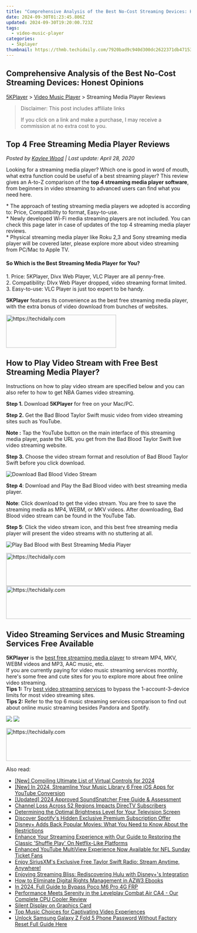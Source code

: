 ```yaml
---
title: "Comprehensive Analysis of the Best No-Cost Streaming Devices: Honest Opinions"
date: 2024-09-30T01:23:45.806Z
updated: 2024-09-30T19:20:00.723Z
tags:
  - video-music-player
categories:
  - 5kplayer
thumbnail: https://thmb.techidaily.com/7920bad9c940d300dc2622371db47153e51643f1951aaa98f2575aa4c7a7894a.jpg
---
```


## Comprehensive Analysis of the Best No-Cost Streaming Devices: Honest Opinions

[5KPlayer](https://tools.techidaily.com/5kplayer/products/) \> [Video Music Player](https://tools.techidaily.com/5kplayer/video-music-player/) \> Streaming Media Player Reviews

>  Disclaimer: This post includes affiliate links
>
>  If you click on a link and make a purchase, I may receive a commission at no extra cost to you.
>

## Top 4 Free Streaming Media Player Reviews

 _Posted by [Kaylee Wood](https://www.quora.com/profile/Amanda-Hu-21) | Last update: April 28, 2020_

Looking for a streaming media player? Which one is good in word of mouth, what extra function could be useful of a best streaming player? This review gives an A-to-Z comparison of the **top 4 streaming media player software**, from beginners in video streaming to advanced users can find what you need here.

\* The approach of testing streaming media players we adopted is according to: Price, Compatibility to format, Easy-to-use.  
 \* Newly developed Wi-Fi media streaming players are not included. You can check this page later in case of updates of the top 4 streaming media player reviews.  
 \* Physical streaming media player like Roku 2,3 and Sony streaming media player will be covered later, please explore more about video streaming from PC/Mac to Apple TV.

#### **So Which is the Best Streaming Media Player for You?**

1\. Price: 5KPlayer, Divx Web Player, VLC Player are all penny-free.  
 2\. Compatibility: DIvx Web Player dropped, video streaming format limited.  
 3\. Easy-to-use: VLC Player is just too expert to be handy.

**5KPlayer** features its convenience as the best free streaming media player, with the extra bonus of video download from bunches of websites.

<!-- affiliate ads begin -->
<a href="https://aligracehair.sjv.io/c/5597632/1972665/19272" target="_top" id="1972665">
  <img src="//a.impactradius-go.com/display-ad/19272-1972665" border="0" alt="https://techidaily.com" width="300" height="90"/>
</a>
<img height="0" width="0" src="https://aligracehair.sjv.io/i/5597632/1972665/19272" style="position:absolute;visibility:hidden;" border="0" />
<!-- affiliate ads end -->

## How to Play Video Stream with Free Best Streaming Media Player?

Instructions on how to play video stream are specified below and you can also refer to how to get NBA Games video streaming.

**Step 1.** Download **5KPlayer** for free on your Mac/PC.

**Step 2.** Get the Bad Blood Taylor Swift music video from video streaming sites such as YouTube.

**Note :** Tap the YouTube button on the main interface of this streaming media player, paste the URL you get from the Bad Blood Taylor Swift live video streaming website.

**Step 3.** Choose the video stream format and resolution of Bad Blood Taylor Swift before you click download.

![Download Bad Blood Video Stream](https://www.5kplayer.com/video-music-player/img/5k-badblood-ts-free-download-yxt-051901.jpg) 

**Step 4**: Download and Play the Bad Blood video with best streaming media player.

**Note**: Click download to get the video stream. You are free to save the streaming media as MP4, WEBM, or MKV videos. After downloading, Bad Blood video stream can be found in the YouTube Tab.

**Step 5**: Click the video stream icon, and this best free streaming media player will present the video streams with no stuttering at all.

![Play Bad Blood with Best Streaming Media Player](https://www.5kplayer.com/video-music-player/img/5k-badblood-ts-free-download-yxt-051902.jpg) 

<!-- affiliate ads begin -->
<a href="https://appsumo.8odi.net/c/5597632/2082538/7443" target="_top" id="2082538">
  <img src="//a.impactradius-go.com/display-ad/7443-2082538" border="0" alt="https://techidaily.com" width="728" height="90"/>
</a>
<img height="0" width="0" src="https://appsumo.8odi.net/i/5597632/2082538/7443" style="position:absolute;visibility:hidden;" border="0" />
<!-- affiliate ads end -->

<!-- affiliate ads begin -->
<a href="https://ephamedtechinc.pxf.io/c/5597632/2136620/26400" target="_top" id="2136620">
  <img src="//a.impactradius-go.com/display-ad/26400-2136620" border="0" alt="https://techidaily.com" width="728" height="90"/>
</a>
<img height="0" width="0" src="https://ephamedtechinc.pxf.io/i/5597632/2136620/26400" style="position:absolute;visibility:hidden;" border="0" />
<!-- affiliate ads end -->

## Video Streaming Services and Music Streaming Services Free Available

**5KPlayer** is the [best free streaming media player](https://tools.techidaily.com/5kplayer/video-music-player/) to stream MP4, MKV, WEBM videos and MP3, AAC music, etc.  
 If you are currently paying for video music streaming services monthly, here's some free and cute sites for you to explore more about free online video streaming.  
 **Tips 1:** Try [best video streaming services](https://tools.techidaily.com/5kplayer/airplay/) to bypass the 1-account-3-device limits for most video streaming sites.  
**Tips 2:** Refer to the top 6 music streaming services comparison to find out about online music streaming besides Pandora and Spotify.

[![](https://www.5kplayer.com/video-music-player/../button/freedownbackwin.png)](https://tools.techidaily.com/5kplayer/products/) [![](https://www.5kplayer.com/video-music-player/../button/freedownbackmac.png)](https://tools.techidaily.com/5kplayer/products/)

<!-- affiliate ads begin -->
<a href="https://unicoeye.pxf.io/c/5597632/2134218/18498" target="_top" id="2134218">
  <img src="//a.impactradius-go.com/display-ad/18498-2134218" border="0" alt="https://techidaily.com" width="728" height="90"/>
</a>
<img height="0" width="0" src="https://unicoeye.pxf.io/i/5597632/2134218/18498" style="position:absolute;visibility:hidden;" border="0" />
<!-- affiliate ads end -->

<ins class="adsbygoogle"
     style="display:block"
     data-ad-format="autorelaxed"
     data-ad-client="ca-pub-7571918770474297"
     data-ad-slot="1223367746"></ins>

<ins class="adsbygoogle"
     style="display:block"
     data-ad-client="ca-pub-7571918770474297"
     data-ad-slot="8358498916"
     data-ad-format="auto"
     data-full-width-responsive="true"></ins>

<span class="atpl-alsoreadstyle">Also read:</span>
<div><ul>
<li><a href="https://fox-boxes.techidaily.com/new-compiling-ultimate-list-of-virtual-controls-for-2024/"><u>[New] Compiling Ultimate List of Virtual Controls for 2024</u></a></li>
<li><a href="https://youtube-web.techidaily.com/n-2024-streamline-your-music-library-6-free-ios-apps-for-youtube-conversion/"><u>[New] In 2024, Streamline Your Music Library 6 Free iOS Apps for YouTube Conversion</u></a></li>
<li><a href="https://digital-screen-recording.techidaily.com/updated-2024-approved-soundsnatcher-free-guide-and-assessment/"><u>[Updated] 2024 Approved SoundSnatcher Free Guide & Assessment</u></a></li>
<li><a href="https://media-tips.techidaily.com/channel-loss-across-52-regions-impacts-directv-subscribers/"><u>Channel Loss Across 52 Regions Impacts DirecTV Subscribers</u></a></li>
<li><a href="https://media-tips.techidaily.com/determining-the-optimal-brightness-level-for-your-television-screen/"><u>Determining the Optimal Brightness Level for Your Television Screen</u></a></li>
<li><a href="https://media-tips.techidaily.com/discover-spotifys-hidden-exclusive-premium-subscription-offer/"><u>Discover Spotify's Hidden Exclusive Premium Subscription Offer</u></a></li>
<li><a href="https://media-tips.techidaily.com/disneyplus-adds-back-popular-movies-what-you-need-to-know-about-the-restrictions/"><u>Disney+ Adds Back Popular Movies: What You Need to Know About the Restrictions</u></a></li>
<li><a href="https://media-tips.techidaily.com/enhance-your-streaming-experience-with-our-guide-to-restoring-the-classic-shuffle-play-on-netflix-like-platforms/"><u>Enhance Your Streaming Experience with Our Guide to Restoring the Classic 'Shuffle Play' On Netflix-Like Platforms</u></a></li>
<li><a href="https://media-tips.techidaily.com/enhanced-youtube-multiview-experience-now-available-for-nfl-sunday-ticket-fans/"><u>Enhanced YouTube MultiView Experience Now Available for NFL Sunday Ticket Fans</u></a></li>
<li><a href="https://media-tips.techidaily.com/enjoy-siriusxms-exclusive-free-taylor-swift-radio-stream-anytime-anywhere/"><u>Enjoy SiriusXM's Exclusive Free Taylor Swift Radio: Stream Anytime, Anywhere!</u></a></li>
<li><a href="https://media-tips.techidaily.com/enjoying-streaming-bliss-rediscovering-hulu-with-disneypluss-integration/"><u>Enjoying Streaming Bliss: Rediscovering Hulu with Disney+'s Integration</u></a></li>
<li><a href="https://tech-revival.techidaily.com/how-to-eliminate-digital-rights-management-in-azw3-ebooks/"><u>How to Eliminate Digital Rights Management in AZW3 Ebooks</u></a></li>
<li><a href="https://bypass-frp.techidaily.com/in-2024-full-guide-to-bypass-poco-m6-pro-4g-frp-by-drfone-android/"><u>In 2024, Full Guide to Bypass Poco M6 Pro 4G FRP</u></a></li>
<li><a href="https://hardware-reviews.techidaily.com/performance-meets-serenity-in-the-levelplay-combat-air-ca4-our-complete-cpu-cooler-review/"><u>Performance Meets Serenity in the Levelplay Combat Air CA4 - Our Complete CPU Cooler Review</u></a></li>
<li><a href="https://graphic-issues.techidaily.com/silent-display-on-graphics-card/"><u>Silent Display on Graphics Card</u></a></li>
<li><a href="https://extra-lessons.techidaily.com/top-music-choices-for-captivating-video-experiences/"><u>Top Music Choices for Captivating Video Experiences</u></a></li>
<li><a href="https://android-unlock.techidaily.com/unlock-samsung-galaxy-z-fold-5-phone-password-without-factory-reset-full-guide-here-by-drfone-android/"><u>Unlock Samsung Galaxy Z Fold 5 Phone Password Without Factory Reset Full Guide Here</u></a></li>
</ul></div>

